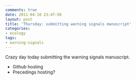 ```yaml
---
comments: true
date: 2011-04-18 23:47:56
layout: post
title: 'Thursday: submitting warning signals manuscript'
categories:
- ecology
tags:
- warning-signals
---
```


Crazy day today submitting the warning signals manuscript.  

	
* Github hosting
* Precedings hosting?




